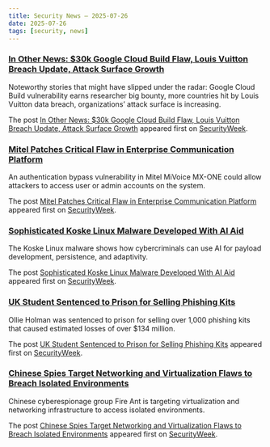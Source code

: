 ```yaml
---
title: Security News – 2025-07-26
date: 2025-07-26
tags: [security, news]
---
```


### [In Other News: $30k Google Cloud Build Flaw, Louis Vuitton Breach Update, Attack Surface Growth](https://www.securityweek.com/in-other-news-30k-google-cloud-build-flaw-louis-vuitton-breach-update-attack-surface-growth/)

<p>Noteworthy stories that might have slipped under the radar: Google Cloud Build vulnerability earns researcher big bounty, more countries hit by Louis Vuitton data breach, organizations’ attack surface is increasing. </p>
<p>The post <a href="https://www.securityweek.com/in-other-news-30k-google-cloud-build-flaw-louis-vuitton-breach-update-attack-surface-growth/">In Other News: $30k Google Cloud Build Flaw, Louis Vuitton Breach Update, Attack Surface Growth</a> appeared first on <a href="https://www.securityweek.com">SecurityWeek</a>.</p>

### [Mitel Patches Critical Flaw in Enterprise Communication Platform](https://www.securityweek.com/mitel-patches-critical-flaw-in-enterprise-communication-platform/)

<p>An authentication bypass vulnerability in Mitel MiVoice MX-ONE could allow attackers to access user or admin accounts on the system.</p>
<p>The post <a href="https://www.securityweek.com/mitel-patches-critical-flaw-in-enterprise-communication-platform/">Mitel Patches Critical Flaw in Enterprise Communication Platform</a> appeared first on <a href="https://www.securityweek.com">SecurityWeek</a>.</p>

### [Sophisticated Koske Linux Malware Developed With AI Aid](https://www.securityweek.com/sophisticated-koske-linux-malware-developed-with-ai-aid/)

<p>The Koske Linux malware shows how cybercriminals can use AI for payload development, persistence, and adaptivity.</p>
<p>The post <a href="https://www.securityweek.com/sophisticated-koske-linux-malware-developed-with-ai-aid/">Sophisticated Koske Linux Malware Developed With AI Aid</a> appeared first on <a href="https://www.securityweek.com">SecurityWeek</a>.</p>

### [UK Student Sentenced to Prison for Selling Phishing Kits](https://www.securityweek.com/uk-student-sentenced-to-prison-for-selling-phishing-kits/)

<p>Ollie Holman was sentenced to prison for selling over 1,000 phishing kits that caused estimated losses of over $134 million.</p>
<p>The post <a href="https://www.securityweek.com/uk-student-sentenced-to-prison-for-selling-phishing-kits/">UK Student Sentenced to Prison for Selling Phishing Kits</a> appeared first on <a href="https://www.securityweek.com">SecurityWeek</a>.</p>

### [Chinese Spies Target Networking and Virtualization Flaws to Breach Isolated Environments](https://www.securityweek.com/chinese-spies-target-networking-and-virtualization-flaws-to-breach-isolated-environments/)

<p>Chinese cyberespionage group Fire Ant is targeting virtualization and networking infrastructure to access isolated environments.</p>
<p>The post <a href="https://www.securityweek.com/chinese-spies-target-networking-and-virtualization-flaws-to-breach-isolated-environments/">Chinese Spies Target Networking and Virtualization Flaws to Breach Isolated Environments</a> appeared first on <a href="https://www.securityweek.com">SecurityWeek</a>.</p>

